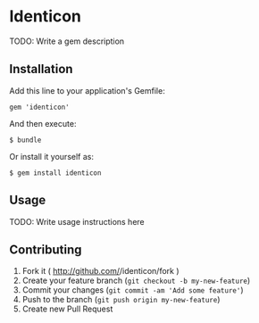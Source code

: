 # Identicon

TODO: Write a gem description

## Installation

Add this line to your application's Gemfile:

    gem 'identicon'

And then execute:

    $ bundle

Or install it yourself as:

    $ gem install identicon

## Usage

TODO: Write usage instructions here

## Contributing

1. Fork it ( http://github.com/<my-github-username>/identicon/fork )
2. Create your feature branch (`git checkout -b my-new-feature`)
3. Commit your changes (`git commit -am 'Add some feature'`)
4. Push to the branch (`git push origin my-new-feature`)
5. Create new Pull Request
